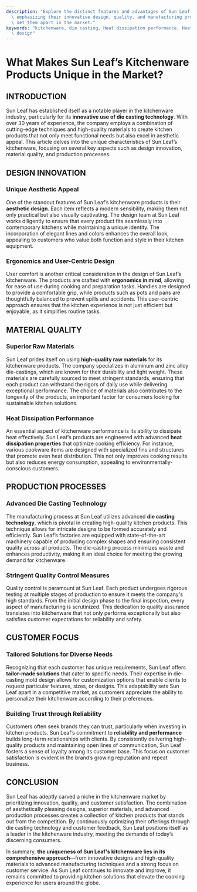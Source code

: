 ```yaml
---
description: "Explore the distinct features and advantages of Sun Leaf's kitchenware products,\
  \ emphasizing their innovative design, quality, and manufacturing processes that\
  \ set them apart in the market."
keywords: "kitchenware, die casting, Heat dissipation performance, Heat dissipation optimization\
  \ design"
---
```

# What Makes Sun Leaf’s Kitchenware Products Unique in the Market?

## INTRODUCTION

Sun Leaf has established itself as a notable player in the kitchenware industry, particularly for its **innovative use of die casting technology**. With over 30 years of experience, the company employs a combination of cutting-edge techniques and high-quality materials to create kitchen products that not only meet functional needs but also excel in aesthetic appeal. This article delves into the unique characteristics of Sun Leaf’s kitchenware, focusing on several key aspects such as design innovation, material quality, and production processes.

## DESIGN INNOVATION

### Unique Aesthetic Appeal

One of the standout features of Sun Leaf’s kitchenware products is their **aesthetic design**. Each item reflects a modern sensibility, making them not only practical but also visually captivating. The design team at Sun Leaf works diligently to ensure that every product fits seamlessly into contemporary kitchens while maintaining a unique identity. The incorporation of elegant lines and colors enhances the overall look, appealing to customers who value both function and style in their kitchen equipment.

### Ergonomics and User-Centric Design

User comfort is another critical consideration in the design of Sun Leaf’s kitchenware. The products are crafted with **ergonomics in mind**, allowing for ease of use during cooking and preparation tasks. Handles are designed to provide a comfortable grip, while products such as pots and pans are thoughtfully balanced to prevent spills and accidents. This user-centric approach ensures that the kitchen experience is not just efficient but enjoyable, as it simplifies routine tasks.

## MATERIAL QUALITY

### Superior Raw Materials

Sun Leaf prides itself on using **high-quality raw materials** for its kitchenware products. The company specializes in aluminum and zinc alloy die-castings, which are known for their durability and light weight. These materials are carefully sourced to meet stringent standards, ensuring that each product can withstand the rigors of daily use while delivering exceptional performance. The choice of materials also contributes to the longevity of the products, an important factor for consumers looking for sustainable kitchen solutions.

### Heat Dissipation Performance

An essential aspect of kitchenware performance is its ability to dissipate heat effectively. Sun Leaf’s products are engineered with advanced **heat dissipation properties** that optimize cooking efficiency. For instance, various cookware items are designed with specialized fins and structures that promote even heat distribution. This not only improves cooking results but also reduces energy consumption, appealing to environmentally-conscious customers.

## PRODUCTION PROCESSES

### Advanced Die Casting Technology

The manufacturing process at Sun Leaf utilizes advanced **die casting technology**, which is pivotal in creating high-quality kitchen products. This technique allows for intricate designs to be formed accurately and efficiently. Sun Leaf’s factories are equipped with state-of-the-art machinery capable of producing complex shapes and ensuring consistent quality across all products. The die-casting process minimizes waste and enhances productivity, making it an ideal choice for meeting the growing demand for kitchenware.

### Stringent Quality Control Measures

Quality control is paramount at Sun Leaf. Each product undergoes rigorous testing at multiple stages of production to ensure it meets the company's high standards. From the initial design phase to the final inspection, every aspect of manufacturing is scrutinized. This dedication to quality assurance translates into kitchenware that not only performs exceptionally but also satisfies customer expectations for reliability and safety.

## CUSTOMER FOCUS 

### Tailored Solutions for Diverse Needs

Recognizing that each customer has unique requirements, Sun Leaf offers **tailor-made solutions** that cater to specific needs. Their expertise in die-casting mold design allows for customization options that enable clients to request particular features, sizes, or designs. This adaptability sets Sun Leaf apart in a competitive market, as customers appreciate the ability to personalize their kitchenware according to their preferences.

### Building Trust through Reliability

Customers often seek brands they can trust, particularly when investing in kitchen products. Sun Leaf’s commitment to **reliability and performance** builds long-term relationships with clients. By consistently delivering high-quality products and maintaining open lines of communication, Sun Leaf fosters a sense of loyalty among its customer base. This focus on customer satisfaction is evident in the brand’s growing reputation and repeat business.

## CONCLUSION 

Sun Leaf has adeptly carved a niche in the kitchenware market by prioritizing innovation, quality, and customer satisfaction. The combination of aesthetically pleasing designs, superior materials, and advanced production processes creates a collection of kitchen products that stands out from the competition. By continuously optimizing their offerings through die casting technology and customer feedback, Sun Leaf positions itself as a leader in the kitchenware industry, meeting the demands of today’s discerning consumers.

In summary, **the uniqueness of Sun Leaf's kitchenware lies in its comprehensive approach**—from innovative designs and high-quality materials to advanced manufacturing techniques and a strong focus on customer service. As Sun Leaf continues to innovate and improve, it remains committed to providing kitchen solutions that elevate the cooking experience for users around the globe.

